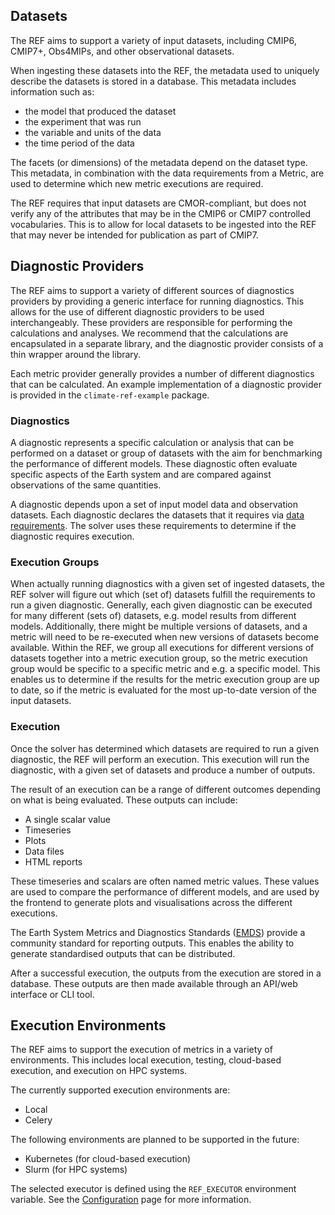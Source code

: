 ## Datasets

The REF aims to support a variety of input datasets,
including CMIP6, CMIP7+, Obs4MIPs, and other observational datasets.

When ingesting these datasets into the REF,
the metadata used to uniquely describe the datasets is stored in a database.
This metadata includes information such as:

* the model that produced the dataset
* the experiment that was run
* the variable and units of the data
* the time period of the data

The facets (or dimensions) of the metadata depend on the dataset type.
This metadata, in combination with the data requirements from a Metric,
are used to determine which new metric executions are required.

The REF requires that input datasets are CMOR-compliant,
but does not verify any of the attributes that may be in the CMIP6 or CMIP7 controlled vocabularies.
This is to allow for local datasets to be ingested into the REF that may never be intended for publication as part of CMIP7.


## Diagnostic Providers

The REF aims to support a variety of different sources of diagnostics providers by providing a generic interface for running diagnostics.
This allows for the use of different diagnostic providers to be used interchangeably.
These providers are responsible for performing the calculations and analyses.
We recommend that the calculations are encapsulated in a separate library,
and the diagnostic provider consists of a thin wrapper around the library.

Each metric provider generally provides a number of different diagnostics that can be calculated.
An example implementation of a diagnostic provider is provided in the `climate-ref-example` package.

### Diagnostics

A diagnostic represents a specific calculation or analysis that can be performed on a dataset
or group of datasets with the aim for benchmarking the performance of different models.
These diagnostic often evaluate specific aspects of the Earth system and are compared against
observations of the same quantities.

A diagnostic depends upon a set of input model data and observation datasets.
Each diagnostic declares the datasets that it requires via [data requirements](../how-to-guides/dataset-selection.py).
The solver uses these requirements to determine if the diagnostic requires execution.


### Execution Groups

When actually running diagnostics with a given set of ingested datasets,
the REF solver will figure out which (set of) datasets fulfill the requirements to run a given diagnostic.
Generally, each given diagnostic can be executed for many different (sets of) datasets,
e.g. model results from different models.
Additionally, there might be multiple versions of datasets,
and a metric will need to be re-executed when new versions of datasets become available.
Within the REF, we group all executions for different versions of datasets together into a metric execution group,
so the metric execution group would be specific to a specific metric and e.g. a specific model.
This enables us to determine if the results for the metric execution group are up to date,
so if the metric is evaluated for the most up-to-date version of the input datasets.

### Execution

Once the solver has determined which datasets are required to run a given diagnostic,
the REF will perform an execution.
This execution will run the diagnostic, with a given set of datasets and produce a number of outputs.

The result of an execution can be a range of different outcomes depending on what is being evaluated.
These outputs can include:

* A single scalar value
* Timeseries
* Plots
* Data files
* HTML reports

These timeseries and scalars are often named metric values.
These values are used to compare the performance of different models,
and are used by the frontend to generate plots and visualisations across the different executions.

The Earth System Metrics and Diagnostics Standards
([EMDS](https://github.com/Earth-System-Diagnostics-Standards/EMDS))
provide a community standard for reporting outputs.
This enables the ability to generate standardised outputs that can be distributed.

After a successful execution,
the outputs from the execution are stored in a database.
These outputs are then made available through an API/web interface or CLI tool.


## Execution Environments

The REF aims to support the execution of metrics in a variety of environments.
This includes local execution, testing, cloud-based execution, and execution on HPC systems.

The currently supported execution environments are:

* Local
* Celery

The following environments are planned to be supported in the future:

* Kubernetes (for cloud-based execution)
* Slurm (for HPC systems)

The selected executor is defined using the `REF_EXECUTOR` environment variable.
See the [Configuration](../configuration.md) page for more information.
